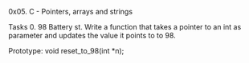 0x05. C - Pointers, arrays and strings

Tasks
0. 98 Battery st.
Write a function that takes a pointer to an int as parameter and updates the value it points to to 98.

Prototype: void reset_to_98(int *n);

